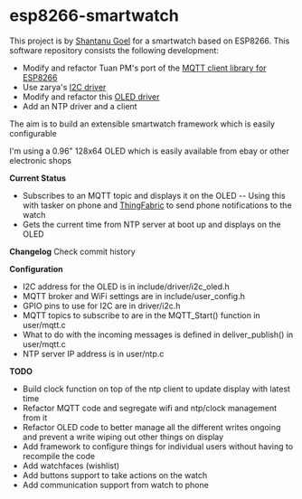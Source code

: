 **esp8266-smartwatch**
=============
This project is by [Shantanu Goel](http://tech.shantanugoel.com/) for a smartwatch based on ESP8266. This software repository consists the following development:
- Modify and refactor Tuan PM's port of the [MQTT client library for ESP8266](https://github.com/tuanpmt/esp_mqtt)
- Use zarya's [I2C driver](https://github.com/zarya/esp8266_i2c_driver)
- Modify and refactor this [OLED driver](http://www.esp8266.com/viewtopic.php?p=4311#p4311)
- Add an NTP driver and a client

The aim is to build an extensible smartwatch framework which is easily configurable

I'm using a 0.96" 128x64 OLED which is easily available from ebay or other electronic shops

**Current Status**
- Subscribes to an MQTT topic and displays it on the OLED
-- Using this with tasker on phone and [ThingFabric](http://www.thingfabric.com) to send phone notifications to the watch
- Gets the current time from NTP server at boot up and displays on the OLED

**Changelog**
Check commit history

**Configuration**
* I2C address for the OLED is in include/driver/i2c_oled.h
* MQTT broker and WiFi settings are in include/user_config.h
* GPIO pins to use for I2C are in driver/i2c.h
* MQTT topics to subscribe to are in the MQTT_Start() function in user/mqtt.c
* What to do with the incoming messages is defined in deliver_publish() in user/mqtt.c
* NTP server IP address is in user/ntp.c

**TODO**
- Build clock function on top of the ntp client to update display with latest time
- Refactor MQTT code and segregate wifi and ntp/clock management from it
- Refactor OLED code to better manage all the different writes ongoing and prevent a write wiping out other things on display
- Add framework to configure things for individual users without having to recompile the code
- Add watchfaces (wishlist)
- Add buttons support to take actions on the watch
- Add communication support from watch to phone
